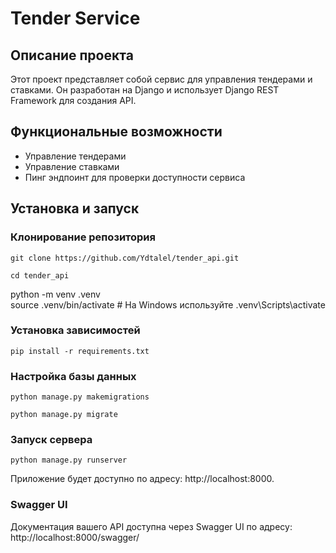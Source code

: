 # Tender Service

## Описание проекта

Этот проект представляет собой сервис для управления тендерами и ставками. Он разработан на Django и использует Django REST Framework для создания API. 

## Функциональные возможности

- Управление тендерами
- Управление ставками
- Пинг эндпоинт для проверки доступности сервиса

## Установка и запуск

### Клонирование репозитория

```
git clone https://github.com/Ydtalel/tender_api.git
```
`cd tender_api`

python -m venv .venv  
source .venv/bin/activate # На Windows используйте .venv\Scripts\activate

### Установка зависимостей

`pip install -r requirements.txt`

### Настройка базы данных
`python manage.py makemigrations`

`python manage.py migrate`
### Запуск сервера
`python manage.py runserver`

Приложение будет доступно по адресу: http://localhost:8000.

### Swagger UI
Документация вашего API доступна через Swagger UI по адресу: http://localhost:8000/swagger/
